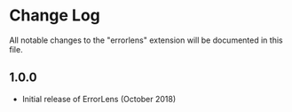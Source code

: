 # Change Log
All notable changes to the "errorlens" extension will be documented in this file.

## 1.0.0

- Initial release of ErrorLens (October 2018)
